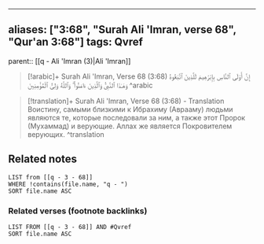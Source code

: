 
---
aliases: ["3:68", "Surah Ali 'Imran, verse 68", "Qur'an 3:68"]
tags: Qvref
---

parent:: [[q - Ali 'Imran (3)|Ali 'Imran]]

> [!arabic]+ Surah Ali 'Imran, Verse 68 (3:68)
> <span class="quran-arabic">إِنَّ أَوْلَى ٱلنَّاسِ بِإِبْرَٰهِيمَ لَلَّذِينَ ٱتَّبَعُوهُ وَهَـٰذَا ٱلنَّبِىُّ وَٱلَّذِينَ ءَامَنُوا۟ ۗ وَٱللَّهُ وَلِىُّ ٱلْمُؤْمِنِينَ</span>
^arabic

> [!translation]+ Surah Ali 'Imran, Verse 68 (3:68) - Translation
> Воистину, самыми близкими к Ибрахиму (Аврааму) людьми являются те, которые последовали за ним, а также этот Пророк (Мухаммад) и верующие. Аллах же является Покровителем верующих.
^translation



## Related notes
```dataview
LIST from [[q - 3 - 68]]
WHERE !contains(file.name, "q - ")
SORT file.name ASC
```

### Related verses (footnote backlinks)
```dataview
LIST FROM [[q - 3 - 68]] AND #Qvref
SORT file.name ASC
```

